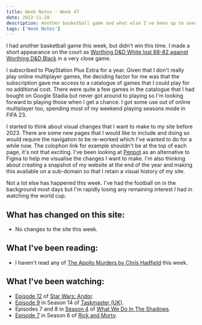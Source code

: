 ```yaml
---
title: Week Notes - Week 47
date: 2022-11-28
description: Another basketball game and what else I've been up to over the last seven days.
tags: ['Week Notes']
---
```


I had another basketball game this week, but didn't win this time. I made a short appearance on the court as [Worthing D&D White lost 88-82 against Worthing D&D Black](https://www.basketballsussex.co.uk/match/33593475.html) in a very close game.

I subscribed to PlayStation Plus Extra for a year. Given that I don't really play online multiplayer games, the deciding factor for me was that the subscription gave me access to a catalogue of games that I could play for no additional cost. There were quite a few games in the catalogue that I had bought on Google Stadia but never got around to playing so I'm looking forward to playing those when I get a chance. I got some use out of online multiplayer too, spending most of my weekend playing seasons mode in FIFA 23.

I started to think about visual changes that I want to make to my site before 2023. There are some new pages that I would like to include and doing so would require the navigation to be re-worked which I've wanted to do for a while now. The colophon link for example shouldn't be at the top of each page, it's not that exciting. I've been looking at [Penpot](https://penpot.app/) as an alternative to Figma to help me visualise the changes I want to make. I'm also thinking about creating a snapshot of my website at the end of the year and making this available on a sub-domain so that I retain a visual history of my site.

Not a lot else has happened this week. I've had the football on in the background most days but I'm rapidly losing any remaining interest I had in watching the world cup.

## What has changed on this site:

- No changes to the site this week.

## What I've been reading:

- I haven't read any of [The Apollo Murders by Chris Hadfield](/reading/9780735282353/) this week.

## What I've been watching:

- [Episode 12](https://www.themoviedb.org/tv/83867-star-wars-andor/season/1/episode/12) of [Star Wars: Andor](https://www.themoviedb.org/tv/83867-star-wars-andor).
- [Episode 9](https://www.themoviedb.org/tv/63404-taskmaster/season/14/episode/9) in Season 14 of [Taskmaster (UK)](https://www.themoviedb.org/tv/63404-taskmaster).
- Episodes 7 and 8 in [Season 4](https://www.themoviedb.org/tv/83631-what-we-do-in-the-shadows/season/4) of [What We Do In The Shadows](https://www.themoviedb.org/tv/83631-what-we-do-in-the-shadows).
- [Episode 7](https://www.themoviedb.org/tv/60625-rick-and-morty/season/6/episode/7) in Season 6 of [Rick and Morty](https://www.themoviedb.org/tv/60625-rick-and-morty).
